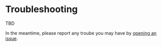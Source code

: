 # Troubleshooting

TBD

In the meantime, please report any troube you may have by [opening an issue](https://github.com/coudertlab/CrystalNets.jl/issues/new).